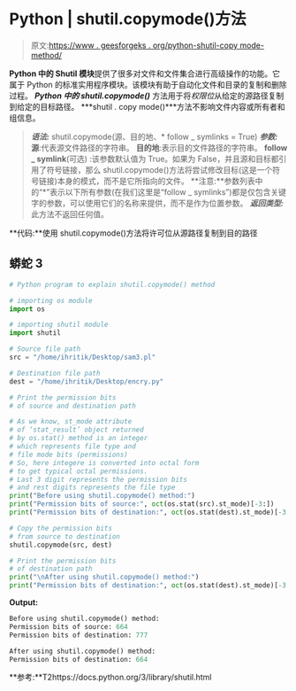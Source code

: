 # Python | shutil.copymode()方法

> 原文:[https://www . geesforgeks . org/python-shutil-copy mode-method/](https://www.geeksforgeeks.org/python-shutil-copymode-method/)

**Python 中的 Shutil 模块**提供了很多对文件和文件集合进行高级操作的功能。它属于 Python 的标准实用程序模块。该模块有助于自动化文件和目录的复制和删除过程。
***Python 中的 shutil.copymode()*** 方法用于将*权限位*从给定的源路径复制到给定的目标路径。
***shutil . copy mode()***方法不影响文件内容或所有者和组信息。

> ***语法:*** shutil.copymode(源、目的地、* follow _ symlinks = True)
> ***参数:***
> **源**:代表源文件路径的字符串。
> **目的地**:表示目的文件路径的字符串。
> **follow _ symlink**(可选) :该参数默认值为 True。如果为 False，并且源和目标都引用了符号链接，那么 shutil.copymode()方法将尝试修改目标(这是一个符号链接)本身的模式，而不是它所指向的文件。
> **注意:**参数列表中的“*”表示以下所有参数(在我们这里是“follow _ symlinks”)都是仅包含关键字的参数，可以使用它们的名称来提供，而不是作为位置参数。
> ***返回类型:*** 此方法不返回任何值。

**代码:**使用 shutil.copymode()方法将许可位从源路径复制到目的路径

## 蟒蛇 3

```py
# Python program to explain shutil.copymode() method

# importing os module
import os

# importing shutil module
import shutil

# Source file path
src = "/home/ihritik/Desktop/sam3.pl"

# Destination file path
dest = "/home/ihritik/Desktop/encry.py"

# Print the permission bits
# of source and destination path

# As we know, st_mode attribute
# of ‘stat_result’ object returned
# by os.stat() method is an integer
# which represents file type and
# file mode bits (permissions)
# So, here integere is converted into octal form
# to get typical octal permissions.
# Last 3 digit represents the permission bits
# and rest digits represents the file type
print("Before using shutil.copymode() method:")
print("Permission bits of source:", oct(os.stat(src).st_mode)[-3:])
print("Permission bits of destination:", oct(os.stat(dest).st_mode)[-3:])

# Copy the permission bits
# from source to destination
shutil.copymode(src, dest)

# Print the permission bits
# of destination path
print("\nAfter using shutil.copymode() method:")
print("Permission bits of destination:", oct(os.stat(dest).st_mode)[-3:])
```

**Output:** 

```py
Before using shutil.copymode() method:
Permission bits of source: 664
Permission bits of destination: 777

After using shutil.copymode() method:
Permission bits of destination: 664
```

**参考:**T2https://docs.python.org/3/library/shutil.html